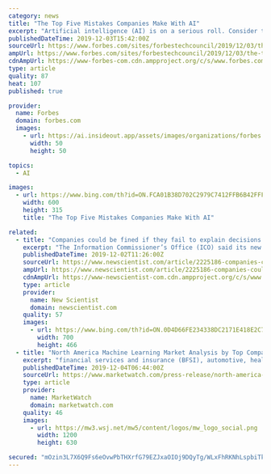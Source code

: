 ```yaml
---
category: news
title: "The Top Five Mistakes Companies Make With AI"
excerpt: "Artificial intelligence (AI) is on a serious roll. Consider these eye-popping numbers: • According to one Gartner report, AI implementation has grown 270% in the last four years. According to another, leading organizations plan to double their number of AI projects in the next year. • Spending on AI hardware and software is expected to soar ..."
publishedDateTime: 2019-12-03T15:42:00Z
sourceUrl: https://www.forbes.com/sites/forbestechcouncil/2019/12/03/the-top-five-mistakes-companies-make-with-ai/
ampUrl: https://www.forbes.com/sites/forbestechcouncil/2019/12/03/the-top-five-mistakes-companies-make-with-ai/amp/
cdnAmpUrl: https://www-forbes-com.cdn.ampproject.org/c/s/www.forbes.com/sites/forbestechcouncil/2019/12/03/the-top-five-mistakes-companies-make-with-ai/amp/
type: article
quality: 87
heat: 107
published: true

provider:
  name: Forbes
  domain: forbes.com
  images:
    - url: https://ai.insideout.app/assets/images/organizations/forbes.com-50x50.jpg
      width: 50
      height: 50

topics:
  - AI

images:
  - url: https://www.bing.com/th?id=ON.FCA01B38D702C2979C7412FFB6B42FFF
    width: 600
    height: 315
    title: "The Top Five Mistakes Companies Make With AI"

related:
  - title: "Companies could be fined if they fail to explain decisions made by AI"
    excerpt: "The Information Commissioner’s Office (ICO) said its new guidance was vital because the UK is at a tipping point where many firms are using AI to inform decisions for the first time. This could include human resources departments using machine learning to shortlist job applicants based on analysis of their CVs. The regulator says it is the ..."
    publishedDateTime: 2019-12-02T11:26:00Z
    sourceUrl: https://www.newscientist.com/article/2225186-companies-could-be-fined-if-they-fail-to-explain-decisions-made-by-ai/
    ampUrl: https://www.newscientist.com/article/2225186-companies-could-be-fined-if-they-fail-to-explain-decisions-made-by-ai/amp/
    cdnAmpUrl: https://www-newscientist-com.cdn.ampproject.org/c/s/www.newscientist.com/article/2225186-companies-could-be-fined-if-they-fail-to-explain-decisions-made-by-ai/amp/
    type: article
    provider:
      name: New Scientist
      domain: newscientist.com
    quality: 57
    images:
      - url: https://www.bing.com/th?id=ON.0D4D66FE234338DC2171E418E2C7DAA5
        width: 700
        height: 466
  - title: "North America Machine Learning Market Analysis by Top Companies, Driver, Existing Trends and Global Forecast by 2018-2023"
    excerpt: "financial services and insurance (BFSI), automotive, healthcare, government and others. There is a notable trend of using machine learning models in the media and entertainment industry. This is done to better the customer experiences, keep them engaged by providing them relevant content and make a drive towards greater viewer personalisation ..."
    publishedDateTime: 2019-12-04T06:44:00Z
    sourceUrl: https://www.marketwatch.com/press-release/north-america-machine-learning-market-analysis-by-top-companies-driver-existing-trends-and-global-forecast-by-2018-2023-2019-12-04
    type: article
    provider:
      name: MarketWatch
      domain: marketwatch.com
    quality: 46
    images:
      - url: https://mw3.wsj.net/mw5/content/logos/mw_logo_social.png
        width: 1200
        height: 630

secured: "mOzin3L7X6Q9Fs6eOvwPbTHXrfG79EZJxaOIOj9DQyTg/WLxFhRKNhLspbiTkbeUPKaeNYphEtl7VjgyjT8guuF79Q78jj5mo/scWlwQTLKbwSKL1EY2fK4hbPa3Uc+9jPS1aUChkvWFkbvupzwgiotHqFh/eicdAMxlg47kQWFKKgxyNgMUhwXEWvjt/3kieb1MtPAlwMjJ48yYKXbgorpfl8NTTz4ZSP/zqy9x15trcosZVPvWaEkck04x1vY5W2xVrKjs29IkfFogPAjn3A==;lMLjFaHAoe1oSdLvcJoDJQ=="
---
```


